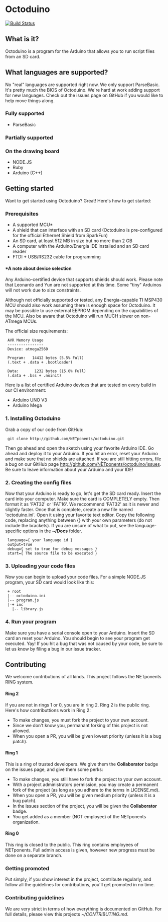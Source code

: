 # Octoduino
[![Build Status](https://travis-ci.org/NETponents/octoduino.svg?branch=master)](https://travis-ci.org/NETponents/octoduino)
## What is it?
Octoduino is a program for the Arduino that allows you to run script files from an SD card.

## What languages are supported?
No "real" languages are supported right now. We only support ParseBasic. It's pretty much the BIOS of Octoduino. We're hard at work adding support for new languages. Check out the issues page on GitHub if you would like to help move things along.

### Fully supported
- ParseBasic

### Partially supported

### On the drawing board
- NODE.JS
- Ruby
- Arduino (C++)

## Getting started
Want to get started using Octoduino? Great! Here's how to get started:

### Prerequisites
- A supported MCU*
- A shield that can interface with an SD card (Octoduino is pre-configured for the official Ethernet Shield from SparkFun)
- An SD card, at least 512 MB in size but no more than 2 GB
- A computer with the Arduino/Energia IDE installed and an SD card reader
- FTDI + USB/RS232 cable for programming

#### *A note about device selection
Any Arduino-certified device that supports shields should work. Please note that Leonardo and Yun are not supported at this time. Some "tiny" Arduinos will not work due to size constraints.

Although not officially supported or tested, any Energia-capable TI MSP430 MCU should also work assuming there is enough space for Octoduino. It may be possible to use external EEPROM depending on the capabilities of the MCU. Also be aware that Octoduino will run MUCH slower on non-ATmega MCUs.

The official size requirements:

     AVR Memory Usage
     ----------------
     Device: atmega2560
     
     Program:   14412 bytes (5.5% Full)
     (.text + .data + .bootloader)
     
     Data:       1232 bytes (15.0% Full)
     (.data + .bss + .noinit)

Here is a list of certified Arduino devices that are tested on every build in our CI environment:
- Arduino UNO V3
- Arduino Mega

### 1. Installing Octoduino
Grab a copy of our code from GitHub:

     git clone http://github.com/NETponents/octoduino.git

Then go ahead and open the sketch using your favorite Arduino IDE. Go ahead and deploy it to your Arduino. If you hit an error, reset your Arduino and make sure that no shields are attached. If you are still hitting errors, file a bug on our GitHub page <http://github.com/NETponents/octoduino/issues>. Be sure to leave information about your Arduino and your IDE!

### 2. Creating the config files
Now that your Arduino is ready to go, let's get the SD card ready. Insert the card into your computer. Make sure the card is COMPLETELY empty. Then format it as 'FAT32' or 'FAT16'. We reccommend 'FAT32' as it is newer and slightly faster. Once that is complete, create a new file named 'octoduino.ini'. Open it using your favorite text editor. Copy the following code, replacing anything between {} with your own parameters (do not include the brackets). If you are unsure of what to put, see the language-specific options in the **~/Docs** folder.

     language={ your language id }
     output=true
     debug={ set to true for debug messages }
     start={ The source file to be executed }

### 3. Uploading your code files
Now you can begin to upload your code files. For a simple NODE.JS program, your SD card would look like this:

     + root
     |-- octoduino.ini
     |-- program.js
     |-+ inc
       |-- library.js

### 4. Run your program
Make sure you have a serial console open to your Arduino. Insert the SD card an reset your Arduino. You should begin to see your program get executed. Yay! If you hit a bug that was not caused by your code, be sure to let us know by filing a bug in our issue tracker.

## Contributing
We welcome contributions of all kinds. This project follows the NETponents RING system.

#### Ring 2
If you are not in rings 1 or 0, you are in ring 2. Ring 2 is the public ring. Here's how contributtions work in Ring 2:
- To make changes, you must fork the project to your own account.
- Since we don't know you, permanant forking of this project is not allowed.
- When you open a PR, you will be given lowest priority (unless it is a bug patch).

#### Ring 1
This is a ring of trusted developers. We give them the **Collaborator** badge on the issues page, and give them some perks:
- To make changes, you still have to fork the project to your own account.
- With a project administrators permission, you may create a permanent fork of the project (as long as you adhere to the terms in LICENSE.md).
- When you open a PR, you will be given medium priority (unless it is a bug patch).
- In the issues section of the project, you will be given the **Collaborator** badge.
- You get added as a member (NOT employee) of the NETponents organization.

#### Ring 0
This ring is closed to the public. This ring contains employees of NETponents. Full admin access is given, however new progress must be done on a separate branch.

### Getting promoted
Put simply, if you show interest in the project, contribute regularly, and follow all the guidelines for contributions, you'll get promoted in no time.

### Contributing guidelines
We are very strict in terms of how everything is documented on GitHub. For full details, please view this projects *~/CONTRIBUTING.md*.

